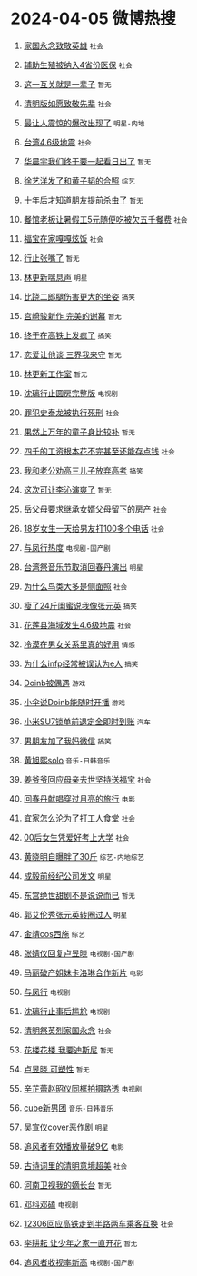 # 2024-04-05 微博热搜 
1. [家国永念致敬英雄](https://m.weibo.cn/search?containerid=100103type%3D1%26t%3D10%26q%3D%23%E5%AE%B6%E5%9B%BD%E6%B0%B8%E5%BF%B5%E8%87%B4%E6%95%AC%E8%8B%B1%E9%9B%84%23&stream_entry_id=51&isnewpage=1&extparam=seat%3D1%26pos%3D0%26stream_entry_id%3D51%26filter_type%3Drealtimehot%26c_type%3D51%26dgr%3D0%26q%3D%2523%25E5%25AE%25B6%25E5%259B%25BD%25E6%25B0%25B8%25E5%25BF%25B5%25E8%2587%25B4%25E6%2595%25AC%25E8%258B%25B1%25E9%259B%2584%2523%26cate%3D10103%26display_time%3D1712257751%26pre_seqid%3D171225775193405548149) `社会` 

2. [辅助生殖被纳入4省份医保](https://m.weibo.cn/search?containerid=100103type%3D1%26t%3D10%26q%3D%23%E8%BE%85%E5%8A%A9%E7%94%9F%E6%AE%96%E8%A2%AB%E7%BA%B3%E5%85%A54%E7%9C%81%E4%BB%BD%E5%8C%BB%E4%BF%9D%23&stream_entry_id=31&isnewpage=1&extparam=seat%3D1%26pos%3D0%26flag%3D2%26c_type%3D31%26dgr%3D0%26cate%3D5001%26realpos%3D1%26filter_type%3Drealtimehot%26band_rank%3D1%26q%3D%2523%25E8%25BE%2585%25E5%258A%25A9%25E7%2594%259F%25E6%25AE%2596%25E8%25A2%25AB%25E7%25BA%25B3%25E5%2585%25A54%25E7%259C%2581%25E4%25BB%25BD%25E5%258C%25BB%25E4%25BF%259D%2523%26lcate%3D5001%26stream_entry_id%3D31%26display_time%3D1712257751%26pre_seqid%3D171225775193405548149) `社会` 

3. [这一互关就是一辈子](https://m.weibo.cn/search?containerid=100103type%3D1%26t%3D10%26q%3D%E8%BF%99%E4%B8%80%E4%BA%92%E5%85%B3%E5%B0%B1%E6%98%AF%E4%B8%80%E8%BE%88%E5%AD%90&stream_entry_id=31&isnewpage=1&extparam=seat%3D1%26pos%3D1%26flag%3D2%26c_type%3D31%26dgr%3D0%26cate%3D5001%26realpos%3D2%26filter_type%3Drealtimehot%26band_rank%3D2%26q%3D%25E8%25BF%2599%25E4%25B8%2580%25E4%25BA%2592%25E5%2585%25B3%25E5%25B0%25B1%25E6%2598%25AF%25E4%25B8%2580%25E8%25BE%2588%25E5%25AD%2590%26lcate%3D5001%26stream_entry_id%3D31%26display_time%3D1712257751%26pre_seqid%3D171225775193405548149) `暂无` 

4. [清明版如愿致敬先辈](https://m.weibo.cn/search?containerid=100103type%3D1%26t%3D10%26q%3D%23%E6%B8%85%E6%98%8E%E7%89%88%E5%A6%82%E6%84%BF%E8%87%B4%E6%95%AC%E5%85%88%E8%BE%88%23&stream_entry_id=31&isnewpage=1&extparam=seat%3D1%26pos%3D2%26flag%3D0%26c_type%3D31%26dgr%3D0%26cate%3D5001%26realpos%3D3%26filter_type%3Drealtimehot%26band_rank%3D3%26q%3D%2523%25E6%25B8%2585%25E6%2598%258E%25E7%2589%2588%25E5%25A6%2582%25E6%2584%25BF%25E8%2587%25B4%25E6%2595%25AC%25E5%2585%2588%25E8%25BE%2588%2523%26lcate%3D5001%26stream_entry_id%3D31%26display_time%3D1712257751%26pre_seqid%3D171225775193405548149) `社会` 

5. [最让人震惊的爆改出现了](https://m.weibo.cn/search?containerid=100103type%3D1%26t%3D10%26q%3D%23%E6%9C%80%E8%AE%A9%E4%BA%BA%E9%9C%87%E6%83%8A%E7%9A%84%E7%88%86%E6%94%B9%E5%87%BA%E7%8E%B0%E4%BA%86%23&stream_entry_id=31&isnewpage=1&extparam=seat%3D1%26pos%3D3%26flag%3D2%26c_type%3D31%26dgr%3D0%26cate%3D5001%26realpos%3D4%26filter_type%3Drealtimehot%26band_rank%3D4%26q%3D%2523%25E6%259C%2580%25E8%25AE%25A9%25E4%25BA%25BA%25E9%259C%2587%25E6%2583%258A%25E7%259A%2584%25E7%2588%2586%25E6%2594%25B9%25E5%2587%25BA%25E7%258E%25B0%25E4%25BA%2586%2523%26lcate%3D5001%26stream_entry_id%3D31%26display_time%3D1712257751%26pre_seqid%3D171225775193405548149) `明星-内地` 

6. [台湾4.6级地震](https://m.weibo.cn/search?containerid=100103type%3D1%26t%3D10%26q%3D%E5%8F%B0%E6%B9%BE4.6%E7%BA%A7%E5%9C%B0%E9%9C%87&stream_entry_id=31&isnewpage=1&extparam=seat%3D1%26pos%3D4%26flag%3D0%26c_type%3D31%26dgr%3D0%26cate%3D5001%26realpos%3D5%26filter_type%3Drealtimehot%26band_rank%3D5%26q%3D%25E5%258F%25B0%25E6%25B9%25BE4.6%25E7%25BA%25A7%25E5%259C%25B0%25E9%259C%2587%26lcate%3D5001%26stream_entry_id%3D31%26display_time%3D1712257751%26pre_seqid%3D171225775193405548149) `社会` 

7. [华晨宇我们终于要一起看日出了](https://m.weibo.cn/search?containerid=100103type%3D1%26t%3D10%26q%3D%23%E5%8D%8E%E6%99%A8%E5%AE%87%E6%88%91%E4%BB%AC%E7%BB%88%E4%BA%8E%E8%A6%81%E4%B8%80%E8%B5%B7%E7%9C%8B%E6%97%A5%E5%87%BA%E4%BA%86%23&stream_entry_id=31&isnewpage=1&extparam=seat%3D1%26pos%3D5%26flag%3D1%26c_type%3D31%26dgr%3D0%26cate%3D5001%26realpos%3D6%26filter_type%3Drealtimehot%26band_rank%3D6%26q%3D%2523%25E5%258D%258E%25E6%2599%25A8%25E5%25AE%2587%25E6%2588%2591%25E4%25BB%25AC%25E7%25BB%2588%25E4%25BA%258E%25E8%25A6%2581%25E4%25B8%2580%25E8%25B5%25B7%25E7%259C%258B%25E6%2597%25A5%25E5%2587%25BA%25E4%25BA%2586%2523%26lcate%3D5001%26stream_entry_id%3D31%26display_time%3D1712257751%26pre_seqid%3D171225775193405548149) `暂无` 

8. [徐艺洋发了和黄子韬的合照](https://m.weibo.cn/search?containerid=100103type%3D1%26t%3D10%26q%3D%23%E5%BE%90%E8%89%BA%E6%B4%8B%E5%8F%91%E4%BA%86%E5%92%8C%E9%BB%84%E5%AD%90%E9%9F%AC%E7%9A%84%E5%90%88%E7%85%A7%23&stream_entry_id=31&isnewpage=1&extparam=seat%3D1%26pos%3D6%26flag%3D2%26c_type%3D31%26dgr%3D0%26cate%3D5001%26realpos%3D7%26filter_type%3Drealtimehot%26band_rank%3D7%26q%3D%2523%25E5%25BE%2590%25E8%2589%25BA%25E6%25B4%258B%25E5%258F%2591%25E4%25BA%2586%25E5%2592%258C%25E9%25BB%2584%25E5%25AD%2590%25E9%259F%25AC%25E7%259A%2584%25E5%2590%2588%25E7%2585%25A7%2523%26lcate%3D5001%26stream_entry_id%3D31%26display_time%3D1712257751%26pre_seqid%3D171225775193405548149) `综艺` 

9. [十年后才知道朋友提前杀虫了](https://m.weibo.cn/search?containerid=100103type%3D1%26t%3D10%26q%3D%E5%8D%81%E5%B9%B4%E5%90%8E%E6%89%8D%E7%9F%A5%E9%81%93%E6%9C%8B%E5%8F%8B%E6%8F%90%E5%89%8D%E6%9D%80%E8%99%AB%E4%BA%86&stream_entry_id=31&isnewpage=1&extparam=seat%3D1%26pos%3D7%26flag%3D2%26c_type%3D31%26dgr%3D0%26cate%3D5001%26realpos%3D8%26filter_type%3Drealtimehot%26band_rank%3D8%26q%3D%25E5%258D%2581%25E5%25B9%25B4%25E5%2590%258E%25E6%2589%258D%25E7%259F%25A5%25E9%2581%2593%25E6%259C%258B%25E5%258F%258B%25E6%258F%2590%25E5%2589%258D%25E6%259D%2580%25E8%2599%25AB%25E4%25BA%2586%26lcate%3D5001%26stream_entry_id%3D31%26display_time%3D1712257751%26pre_seqid%3D171225775193405548149) `暂无` 

10. [餐馆老板让暑假工5元随便吃被欠五千餐费](https://m.weibo.cn/search?containerid=100103type%3D1%26t%3D10%26q%3D%23%E9%A4%90%E9%A6%86%E8%80%81%E6%9D%BF%E8%AE%A9%E6%9A%91%E5%81%87%E5%B7%A55%E5%85%83%E9%9A%8F%E4%BE%BF%E5%90%83%E8%A2%AB%E6%AC%A0%E4%BA%94%E5%8D%83%E9%A4%90%E8%B4%B9%23&stream_entry_id=31&isnewpage=1&extparam=seat%3D1%26pos%3D8%26flag%3D2%26c_type%3D31%26dgr%3D0%26cate%3D5001%26realpos%3D9%26filter_type%3Drealtimehot%26band_rank%3D9%26q%3D%2523%25E9%25A4%2590%25E9%25A6%2586%25E8%2580%2581%25E6%259D%25BF%25E8%25AE%25A9%25E6%259A%2591%25E5%2581%2587%25E5%25B7%25A55%25E5%2585%2583%25E9%259A%258F%25E4%25BE%25BF%25E5%2590%2583%25E8%25A2%25AB%25E6%25AC%25A0%25E4%25BA%2594%25E5%258D%2583%25E9%25A4%2590%25E8%25B4%25B9%2523%26lcate%3D5001%26stream_entry_id%3D31%26display_time%3D1712257751%26pre_seqid%3D171225775193405548149) `社会` 

11. [福宝在家嘎嘎炫饭](https://m.weibo.cn/search?containerid=100103type%3D1%26t%3D10%26q%3D%23%E7%A6%8F%E5%AE%9D%E5%9C%A8%E5%AE%B6%E5%98%8E%E5%98%8E%E7%82%AB%E9%A5%AD%23&stream_entry_id=31&isnewpage=1&extparam=seat%3D1%26pos%3D9%26flag%3D32768%26c_type%3D31%26dgr%3D0%26cate%3D5001%26realpos%3D10%26filter_type%3Drealtimehot%26band_rank%3D10%26q%3D%2523%25E7%25A6%258F%25E5%25AE%259D%25E5%259C%25A8%25E5%25AE%25B6%25E5%2598%258E%25E5%2598%258E%25E7%2582%25AB%25E9%25A5%25AD%2523%26lcate%3D5001%26stream_entry_id%3D31%26display_time%3D1712257751%26pre_seqid%3D171225775193405548149) `社会` 

12. [行止张嘴了](https://m.weibo.cn/search?containerid=100103type%3D1%26t%3D10%26q%3D%E8%A1%8C%E6%AD%A2%E5%BC%A0%E5%98%B4%E4%BA%86&stream_entry_id=31&isnewpage=1&extparam=seat%3D1%26pos%3D10%26flag%3D0%26c_type%3D31%26dgr%3D0%26cate%3D5001%26realpos%3D11%26filter_type%3Drealtimehot%26band_rank%3D11%26q%3D%25E8%25A1%258C%25E6%25AD%25A2%25E5%25BC%25A0%25E5%2598%25B4%25E4%25BA%2586%26lcate%3D5001%26stream_entry_id%3D31%26display_time%3D1712257751%26pre_seqid%3D171225775193405548149) `暂无` 

13. [林更新喘息声](https://m.weibo.cn/search?containerid=100103type%3D1%26t%3D10%26q%3D%23%E6%9E%97%E6%9B%B4%E6%96%B0%E5%96%98%E6%81%AF%E5%A3%B0%23&stream_entry_id=31&isnewpage=1&extparam=seat%3D1%26pos%3D11%26flag%3D2%26c_type%3D31%26dgr%3D0%26cate%3D5001%26realpos%3D12%26filter_type%3Drealtimehot%26band_rank%3D12%26q%3D%2523%25E6%259E%2597%25E6%259B%25B4%25E6%2596%25B0%25E5%2596%2598%25E6%2581%25AF%25E5%25A3%25B0%2523%26lcate%3D5001%26stream_entry_id%3D31%26display_time%3D1712257751%26pre_seqid%3D171225775193405548149) `明星` 

14. [比跷二郎腿伤害更大的坐姿](https://m.weibo.cn/search?containerid=100103type%3D1%26t%3D10%26q%3D%23%E6%AF%94%E8%B7%B7%E4%BA%8C%E9%83%8E%E8%85%BF%E4%BC%A4%E5%AE%B3%E6%9B%B4%E5%A4%A7%E7%9A%84%E5%9D%90%E5%A7%BF%23&stream_entry_id=31&isnewpage=1&extparam=seat%3D1%26pos%3D12%26flag%3D2%26c_type%3D31%26dgr%3D0%26cate%3D5001%26realpos%3D13%26filter_type%3Drealtimehot%26band_rank%3D13%26q%3D%2523%25E6%25AF%2594%25E8%25B7%25B7%25E4%25BA%258C%25E9%2583%258E%25E8%2585%25BF%25E4%25BC%25A4%25E5%25AE%25B3%25E6%259B%25B4%25E5%25A4%25A7%25E7%259A%2584%25E5%259D%2590%25E5%25A7%25BF%2523%26lcate%3D5001%26stream_entry_id%3D31%26display_time%3D1712257751%26pre_seqid%3D171225775193405548149) `搞笑` 

15. [宫崎骏新作 完美的谢幕](https://m.weibo.cn/search?containerid=100103type%3D1%26t%3D10%26q%3D%E5%AE%AB%E5%B4%8E%E9%AA%8F%E6%96%B0%E4%BD%9C+%E5%AE%8C%E7%BE%8E%E7%9A%84%E8%B0%A2%E5%B9%95&stream_entry_id=31&isnewpage=1&extparam=seat%3D1%26pos%3D13%26flag%3D1%26c_type%3D31%26dgr%3D0%26cate%3D5001%26realpos%3D14%26filter_type%3Drealtimehot%26band_rank%3D14%26q%3D%25E5%25AE%25AB%25E5%25B4%258E%25E9%25AA%258F%25E6%2596%25B0%25E4%25BD%259C%2520%25E5%25AE%258C%25E7%25BE%258E%25E7%259A%2584%25E8%25B0%25A2%25E5%25B9%2595%26lcate%3D5001%26stream_entry_id%3D31%26display_time%3D1712257751%26pre_seqid%3D171225775193405548149) `暂无` 

16. [终于在高铁上发疯了](https://m.weibo.cn/search?containerid=100103type%3D1%26t%3D10%26q%3D%23%E7%BB%88%E4%BA%8E%E5%9C%A8%E9%AB%98%E9%93%81%E4%B8%8A%E5%8F%91%E7%96%AF%E4%BA%86%23&stream_entry_id=31&isnewpage=1&extparam=seat%3D1%26pos%3D14%26flag%3D2%26c_type%3D31%26dgr%3D0%26cate%3D5001%26realpos%3D15%26filter_type%3Drealtimehot%26band_rank%3D15%26q%3D%2523%25E7%25BB%2588%25E4%25BA%258E%25E5%259C%25A8%25E9%25AB%2598%25E9%2593%2581%25E4%25B8%258A%25E5%258F%2591%25E7%2596%25AF%25E4%25BA%2586%2523%26lcate%3D5001%26stream_entry_id%3D31%26display_time%3D1712257751%26pre_seqid%3D171225775193405548149) `搞笑` 

17. [恋爱让他谈 三界我来守](https://m.weibo.cn/search?containerid=100103type%3D1%26t%3D10%26q%3D%E6%81%8B%E7%88%B1%E8%AE%A9%E4%BB%96%E8%B0%88+%E4%B8%89%E7%95%8C%E6%88%91%E6%9D%A5%E5%AE%88&stream_entry_id=31&isnewpage=1&extparam=seat%3D1%26pos%3D15%26flag%3D2%26c_type%3D31%26dgr%3D0%26cate%3D5001%26realpos%3D16%26filter_type%3Drealtimehot%26band_rank%3D16%26q%3D%25E6%2581%258B%25E7%2588%25B1%25E8%25AE%25A9%25E4%25BB%2596%25E8%25B0%2588%2520%25E4%25B8%2589%25E7%2595%258C%25E6%2588%2591%25E6%259D%25A5%25E5%25AE%2588%26lcate%3D5001%26stream_entry_id%3D31%26display_time%3D1712257751%26pre_seqid%3D171225775193405548149) `暂无` 

18. [林更新工作室](https://m.weibo.cn/search?containerid=100103type%3D1%26t%3D10%26q%3D%E6%9E%97%E6%9B%B4%E6%96%B0%E5%B7%A5%E4%BD%9C%E5%AE%A4&stream_entry_id=31&isnewpage=1&extparam=seat%3D1%26pos%3D16%26flag%3D0%26c_type%3D31%26dgr%3D0%26cate%3D5001%26realpos%3D17%26filter_type%3Drealtimehot%26band_rank%3D17%26q%3D%25E6%259E%2597%25E6%259B%25B4%25E6%2596%25B0%25E5%25B7%25A5%25E4%25BD%259C%25E5%25AE%25A4%26lcate%3D5001%26stream_entry_id%3D31%26display_time%3D1712257751%26pre_seqid%3D171225775193405548149) `暂无` 

19. [沈璃行止圆房完整版](https://m.weibo.cn/search?containerid=100103type%3D1%26t%3D10%26q%3D%23%E6%B2%88%E7%92%83%E8%A1%8C%E6%AD%A2%E5%9C%86%E6%88%BF%E5%AE%8C%E6%95%B4%E7%89%88%23&stream_entry_id=31&isnewpage=1&extparam=seat%3D1%26pos%3D17%26flag%3D0%26c_type%3D31%26dgr%3D0%26cate%3D5001%26realpos%3D18%26filter_type%3Drealtimehot%26band_rank%3D18%26q%3D%2523%25E6%25B2%2588%25E7%2592%2583%25E8%25A1%258C%25E6%25AD%25A2%25E5%259C%2586%25E6%2588%25BF%25E5%25AE%258C%25E6%2595%25B4%25E7%2589%2588%2523%26lcate%3D5001%26stream_entry_id%3D31%26display_time%3D1712257751%26pre_seqid%3D171225775193405548149) `电视剧` 

20. [罪犯史泰龙被执行死刑](https://m.weibo.cn/search?containerid=100103type%3D1%26t%3D10%26q%3D%23%E7%BD%AA%E7%8A%AF%E5%8F%B2%E6%B3%B0%E9%BE%99%E8%A2%AB%E6%89%A7%E8%A1%8C%E6%AD%BB%E5%88%91%23&stream_entry_id=31&isnewpage=1&extparam=seat%3D1%26pos%3D18%26flag%3D0%26c_type%3D31%26dgr%3D0%26cate%3D5001%26realpos%3D19%26filter_type%3Drealtimehot%26band_rank%3D19%26q%3D%2523%25E7%25BD%25AA%25E7%258A%25AF%25E5%258F%25B2%25E6%25B3%25B0%25E9%25BE%2599%25E8%25A2%25AB%25E6%2589%25A7%25E8%25A1%258C%25E6%25AD%25BB%25E5%2588%2591%2523%26lcate%3D5001%26stream_entry_id%3D31%26display_time%3D1712257751%26pre_seqid%3D171225775193405548149) `社会` 

21. [果然上万年的童子身比较补](https://m.weibo.cn/search?containerid=100103type%3D1%26t%3D10%26q%3D%E6%9E%9C%E7%84%B6%E4%B8%8A%E4%B8%87%E5%B9%B4%E7%9A%84%E7%AB%A5%E5%AD%90%E8%BA%AB%E6%AF%94%E8%BE%83%E8%A1%A5&stream_entry_id=31&isnewpage=1&extparam=seat%3D1%26pos%3D19%26flag%3D2%26c_type%3D31%26dgr%3D0%26cate%3D5001%26realpos%3D20%26filter_type%3Drealtimehot%26band_rank%3D20%26q%3D%25E6%259E%259C%25E7%2584%25B6%25E4%25B8%258A%25E4%25B8%2587%25E5%25B9%25B4%25E7%259A%2584%25E7%25AB%25A5%25E5%25AD%2590%25E8%25BA%25AB%25E6%25AF%2594%25E8%25BE%2583%25E8%25A1%25A5%26lcate%3D5001%26stream_entry_id%3D31%26display_time%3D1712257751%26pre_seqid%3D171225775193405548149) `暂无` 

22. [四千的工资根本花不完甚至还能存点钱](https://m.weibo.cn/search?containerid=100103type%3D1%26t%3D10%26q%3D%23%E5%9B%9B%E5%8D%83%E7%9A%84%E5%B7%A5%E8%B5%84%E6%A0%B9%E6%9C%AC%E8%8A%B1%E4%B8%8D%E5%AE%8C%E7%94%9A%E8%87%B3%E8%BF%98%E8%83%BD%E5%AD%98%E7%82%B9%E9%92%B1%23&stream_entry_id=31&isnewpage=1&extparam=seat%3D1%26pos%3D20%26flag%3D0%26c_type%3D31%26dgr%3D0%26cate%3D5001%26realpos%3D21%26filter_type%3Drealtimehot%26band_rank%3D21%26q%3D%2523%25E5%259B%259B%25E5%258D%2583%25E7%259A%2584%25E5%25B7%25A5%25E8%25B5%2584%25E6%25A0%25B9%25E6%259C%25AC%25E8%258A%25B1%25E4%25B8%258D%25E5%25AE%258C%25E7%2594%259A%25E8%2587%25B3%25E8%25BF%2598%25E8%2583%25BD%25E5%25AD%2598%25E7%2582%25B9%25E9%2592%25B1%2523%26lcate%3D5001%26stream_entry_id%3D31%26display_time%3D1712257751%26pre_seqid%3D171225775193405548149) `社会` 

23. [我和老公劝高三儿子放弃高考](https://m.weibo.cn/search?containerid=100103type%3D1%26t%3D10%26q%3D%23%E6%88%91%E5%92%8C%E8%80%81%E5%85%AC%E5%8A%9D%E9%AB%98%E4%B8%89%E5%84%BF%E5%AD%90%E6%94%BE%E5%BC%83%E9%AB%98%E8%80%83%23&stream_entry_id=31&isnewpage=1&extparam=seat%3D1%26pos%3D21%26flag%3D0%26c_type%3D31%26dgr%3D0%26cate%3D5001%26realpos%3D22%26filter_type%3Drealtimehot%26band_rank%3D22%26q%3D%2523%25E6%2588%2591%25E5%2592%258C%25E8%2580%2581%25E5%2585%25AC%25E5%258A%259D%25E9%25AB%2598%25E4%25B8%2589%25E5%2584%25BF%25E5%25AD%2590%25E6%2594%25BE%25E5%25BC%2583%25E9%25AB%2598%25E8%2580%2583%2523%26lcate%3D5001%26stream_entry_id%3D31%26display_time%3D1712257751%26pre_seqid%3D171225775193405548149) `搞笑` 

24. [这次可让李沁演爽了](https://m.weibo.cn/search?containerid=100103type%3D1%26t%3D10%26q%3D%E8%BF%99%E6%AC%A1%E5%8F%AF%E8%AE%A9%E6%9D%8E%E6%B2%81%E6%BC%94%E7%88%BD%E4%BA%86&stream_entry_id=31&isnewpage=1&extparam=seat%3D1%26pos%3D22%26flag%3D2%26c_type%3D31%26dgr%3D0%26cate%3D5001%26realpos%3D23%26filter_type%3Drealtimehot%26band_rank%3D23%26q%3D%25E8%25BF%2599%25E6%25AC%25A1%25E5%258F%25AF%25E8%25AE%25A9%25E6%259D%258E%25E6%25B2%2581%25E6%25BC%2594%25E7%2588%25BD%25E4%25BA%2586%26lcate%3D5001%26stream_entry_id%3D31%26display_time%3D1712257751%26pre_seqid%3D171225775193405548149) `暂无` 

25. [岳父母要求继承女婿父母留下的房产](https://m.weibo.cn/search?containerid=100103type%3D1%26t%3D10%26q%3D%23%E5%B2%B3%E7%88%B6%E6%AF%8D%E8%A6%81%E6%B1%82%E7%BB%A7%E6%89%BF%E5%A5%B3%E5%A9%BF%E7%88%B6%E6%AF%8D%E7%95%99%E4%B8%8B%E7%9A%84%E6%88%BF%E4%BA%A7%23&stream_entry_id=31&isnewpage=1&extparam=seat%3D1%26pos%3D23%26flag%3D0%26c_type%3D31%26dgr%3D0%26cate%3D5001%26realpos%3D24%26filter_type%3Drealtimehot%26band_rank%3D24%26q%3D%2523%25E5%25B2%25B3%25E7%2588%25B6%25E6%25AF%258D%25E8%25A6%2581%25E6%25B1%2582%25E7%25BB%25A7%25E6%2589%25BF%25E5%25A5%25B3%25E5%25A9%25BF%25E7%2588%25B6%25E6%25AF%258D%25E7%2595%2599%25E4%25B8%258B%25E7%259A%2584%25E6%2588%25BF%25E4%25BA%25A7%2523%26lcate%3D5001%26stream_entry_id%3D31%26display_time%3D1712257751%26pre_seqid%3D171225775193405548149) `社会` 

26. [18岁女生一天给男友打100多个电话](https://m.weibo.cn/search?containerid=100103type%3D1%26t%3D10%26q%3D%2318%E5%B2%81%E5%A5%B3%E7%94%9F%E4%B8%80%E5%A4%A9%E7%BB%99%E7%94%B7%E5%8F%8B%E6%89%93100%E5%A4%9A%E4%B8%AA%E7%94%B5%E8%AF%9D%23&stream_entry_id=31&isnewpage=1&extparam=seat%3D1%26pos%3D24%26flag%3D0%26c_type%3D31%26dgr%3D0%26cate%3D5001%26realpos%3D25%26filter_type%3Drealtimehot%26band_rank%3D25%26q%3D%252318%25E5%25B2%2581%25E5%25A5%25B3%25E7%2594%259F%25E4%25B8%2580%25E5%25A4%25A9%25E7%25BB%2599%25E7%2594%25B7%25E5%258F%258B%25E6%2589%2593100%25E5%25A4%259A%25E4%25B8%25AA%25E7%2594%25B5%25E8%25AF%259D%2523%26lcate%3D5001%26stream_entry_id%3D31%26display_time%3D1712257751%26pre_seqid%3D171225775193405548149) `社会` 

27. [与凤行热度](https://m.weibo.cn/search?containerid=100103type%3D1%26t%3D10%26q%3D%23%E4%B8%8E%E5%87%A4%E8%A1%8C%E7%83%AD%E5%BA%A6%23&stream_entry_id=31&isnewpage=1&extparam=seat%3D1%26pos%3D25%26flag%3D0%26c_type%3D31%26dgr%3D0%26cate%3D5001%26realpos%3D26%26filter_type%3Drealtimehot%26band_rank%3D26%26q%3D%2523%25E4%25B8%258E%25E5%2587%25A4%25E8%25A1%258C%25E7%2583%25AD%25E5%25BA%25A6%2523%26lcate%3D5001%26stream_entry_id%3D31%26display_time%3D1712257751%26pre_seqid%3D171225775193405548149) `电视剧-国产剧` 

28. [台湾祭音乐节取消回春丹演出](https://m.weibo.cn/search?containerid=100103type%3D1%26t%3D10%26q%3D%23%E5%8F%B0%E6%B9%BE%E7%A5%AD%E9%9F%B3%E4%B9%90%E8%8A%82%E5%8F%96%E6%B6%88%E5%9B%9E%E6%98%A5%E4%B8%B9%E6%BC%94%E5%87%BA%23&stream_entry_id=31&isnewpage=1&extparam=seat%3D1%26pos%3D26%26flag%3D0%26c_type%3D31%26dgr%3D0%26cate%3D5001%26realpos%3D27%26filter_type%3Drealtimehot%26band_rank%3D27%26q%3D%2523%25E5%258F%25B0%25E6%25B9%25BE%25E7%25A5%25AD%25E9%259F%25B3%25E4%25B9%2590%25E8%258A%2582%25E5%258F%2596%25E6%25B6%2588%25E5%259B%259E%25E6%2598%25A5%25E4%25B8%25B9%25E6%25BC%2594%25E5%2587%25BA%2523%26lcate%3D5001%26stream_entry_id%3D31%26display_time%3D1712257751%26pre_seqid%3D171225775193405548149) `明星` 

29. [为什么鸟类大多是侧面照](https://m.weibo.cn/search?containerid=100103type%3D1%26t%3D10%26q%3D%23%E4%B8%BA%E4%BB%80%E4%B9%88%E9%B8%9F%E7%B1%BB%E5%A4%A7%E5%A4%9A%E6%98%AF%E4%BE%A7%E9%9D%A2%E7%85%A7%23&stream_entry_id=31&isnewpage=1&extparam=seat%3D1%26pos%3D27%26flag%3D0%26c_type%3D31%26dgr%3D0%26cate%3D5001%26realpos%3D28%26filter_type%3Drealtimehot%26band_rank%3D28%26q%3D%2523%25E4%25B8%25BA%25E4%25BB%2580%25E4%25B9%2588%25E9%25B8%259F%25E7%25B1%25BB%25E5%25A4%25A7%25E5%25A4%259A%25E6%2598%25AF%25E4%25BE%25A7%25E9%259D%25A2%25E7%2585%25A7%2523%26lcate%3D5001%26stream_entry_id%3D31%26display_time%3D1712257751%26pre_seqid%3D171225775193405548149) `社会` 

30. [瘦了24斤闺蜜说我像张元英](https://m.weibo.cn/search?containerid=100103type%3D1%26t%3D10%26q%3D%23%E7%98%A6%E4%BA%8624%E6%96%A4%E9%97%BA%E8%9C%9C%E8%AF%B4%E6%88%91%E5%83%8F%E5%BC%A0%E5%85%83%E8%8B%B1%23&stream_entry_id=31&isnewpage=1&extparam=seat%3D1%26pos%3D28%26flag%3D0%26c_type%3D31%26dgr%3D0%26cate%3D5001%26realpos%3D29%26filter_type%3Drealtimehot%26band_rank%3D29%26q%3D%2523%25E7%2598%25A6%25E4%25BA%258624%25E6%2596%25A4%25E9%2597%25BA%25E8%259C%259C%25E8%25AF%25B4%25E6%2588%2591%25E5%2583%258F%25E5%25BC%25A0%25E5%2585%2583%25E8%258B%25B1%2523%26lcate%3D5001%26stream_entry_id%3D31%26display_time%3D1712257751%26pre_seqid%3D171225775193405548149) `搞笑` 

31. [花莲县海域发生4.6级地震](https://m.weibo.cn/search?containerid=100103type%3D1%26t%3D10%26q%3D%23%E8%8A%B1%E8%8E%B2%E5%8E%BF%E6%B5%B7%E5%9F%9F%E5%8F%91%E7%94%9F4.6%E7%BA%A7%E5%9C%B0%E9%9C%87%23&stream_entry_id=31&isnewpage=1&extparam=seat%3D1%26pos%3D29%26flag%3D0%26c_type%3D31%26dgr%3D0%26cate%3D5001%26realpos%3D30%26filter_type%3Drealtimehot%26band_rank%3D30%26q%3D%2523%25E8%258A%25B1%25E8%258E%25B2%25E5%258E%25BF%25E6%25B5%25B7%25E5%259F%259F%25E5%258F%2591%25E7%2594%259F4.6%25E7%25BA%25A7%25E5%259C%25B0%25E9%259C%2587%2523%26lcate%3D5001%26stream_entry_id%3D31%26display_time%3D1712257751%26pre_seqid%3D171225775193405548149) `社会` 

32. [冷漠在男女关系里真的好用](https://m.weibo.cn/search?containerid=100103type%3D1%26t%3D10%26q%3D%23%E5%86%B7%E6%BC%A0%E5%9C%A8%E7%94%B7%E5%A5%B3%E5%85%B3%E7%B3%BB%E9%87%8C%E7%9C%9F%E7%9A%84%E5%A5%BD%E7%94%A8%23&stream_entry_id=31&isnewpage=1&extparam=seat%3D1%26pos%3D30%26flag%3D0%26c_type%3D31%26dgr%3D0%26cate%3D5001%26realpos%3D31%26filter_type%3Drealtimehot%26band_rank%3D31%26q%3D%2523%25E5%2586%25B7%25E6%25BC%25A0%25E5%259C%25A8%25E7%2594%25B7%25E5%25A5%25B3%25E5%2585%25B3%25E7%25B3%25BB%25E9%2587%258C%25E7%259C%259F%25E7%259A%2584%25E5%25A5%25BD%25E7%2594%25A8%2523%26lcate%3D5001%26stream_entry_id%3D31%26display_time%3D1712257751%26pre_seqid%3D171225775193405548149) `情感` 

33. [为什么infp经常被误认为e人](https://m.weibo.cn/search?containerid=100103type%3D1%26t%3D10%26q%3D%23%E4%B8%BA%E4%BB%80%E4%B9%88infp%E7%BB%8F%E5%B8%B8%E8%A2%AB%E8%AF%AF%E8%AE%A4%E4%B8%BAe%E4%BA%BA%23&stream_entry_id=31&isnewpage=1&extparam=seat%3D1%26pos%3D31%26flag%3D0%26c_type%3D31%26dgr%3D0%26cate%3D5001%26realpos%3D32%26filter_type%3Drealtimehot%26band_rank%3D32%26q%3D%2523%25E4%25B8%25BA%25E4%25BB%2580%25E4%25B9%2588infp%25E7%25BB%258F%25E5%25B8%25B8%25E8%25A2%25AB%25E8%25AF%25AF%25E8%25AE%25A4%25E4%25B8%25BAe%25E4%25BA%25BA%2523%26lcate%3D5001%26stream_entry_id%3D31%26display_time%3D1712257751%26pre_seqid%3D171225775193405548149) `搞笑` 

34. [Doinb被偶遇](https://m.weibo.cn/search?containerid=100103type%3D1%26t%3D10%26q%3D%23Doinb%E8%A2%AB%E5%81%B6%E9%81%87%23&stream_entry_id=31&isnewpage=1&extparam=seat%3D1%26pos%3D32%26flag%3D0%26c_type%3D31%26dgr%3D0%26cate%3D5001%26realpos%3D33%26filter_type%3Drealtimehot%26band_rank%3D33%26q%3D%2523Doinb%25E8%25A2%25AB%25E5%2581%25B6%25E9%2581%2587%2523%26lcate%3D5001%26stream_entry_id%3D31%26display_time%3D1712257751%26pre_seqid%3D171225775193405548149) `游戏` 

35. [小伞说Doinb能随时开播](https://m.weibo.cn/search?containerid=100103type%3D1%26t%3D10%26q%3D%23%E5%B0%8F%E4%BC%9E%E8%AF%B4Doinb%E8%83%BD%E9%9A%8F%E6%97%B6%E5%BC%80%E6%92%AD%23&stream_entry_id=31&isnewpage=1&extparam=seat%3D1%26pos%3D33%26flag%3D0%26c_type%3D31%26dgr%3D0%26cate%3D5001%26realpos%3D34%26filter_type%3Drealtimehot%26band_rank%3D34%26q%3D%2523%25E5%25B0%258F%25E4%25BC%259E%25E8%25AF%25B4Doinb%25E8%2583%25BD%25E9%259A%258F%25E6%2597%25B6%25E5%25BC%2580%25E6%2592%25AD%2523%26lcate%3D5001%26stream_entry_id%3D31%26display_time%3D1712257751%26pre_seqid%3D171225775193405548149) `游戏` 

36. [小米SU7锁单前退定金即时到账](https://m.weibo.cn/search?containerid=100103type%3D1%26t%3D10%26q%3D%23%E5%B0%8F%E7%B1%B3SU7%E9%94%81%E5%8D%95%E5%89%8D%E9%80%80%E5%AE%9A%E9%87%91%E5%8D%B3%E6%97%B6%E5%88%B0%E8%B4%A6%23&stream_entry_id=31&isnewpage=1&extparam=seat%3D1%26pos%3D34%26flag%3D0%26c_type%3D31%26dgr%3D0%26cate%3D5001%26realpos%3D35%26filter_type%3Drealtimehot%26band_rank%3D35%26q%3D%2523%25E5%25B0%258F%25E7%25B1%25B3SU7%25E9%2594%2581%25E5%258D%2595%25E5%2589%258D%25E9%2580%2580%25E5%25AE%259A%25E9%2587%2591%25E5%258D%25B3%25E6%2597%25B6%25E5%2588%25B0%25E8%25B4%25A6%2523%26lcate%3D5001%26stream_entry_id%3D31%26display_time%3D1712257751%26pre_seqid%3D171225775193405548149) `汽车` 

37. [男朋友加了我妈微信](https://m.weibo.cn/search?containerid=100103type%3D1%26t%3D10%26q%3D%23%E7%94%B7%E6%9C%8B%E5%8F%8B%E5%8A%A0%E4%BA%86%E6%88%91%E5%A6%88%E5%BE%AE%E4%BF%A1%23&stream_entry_id=31&isnewpage=1&extparam=seat%3D1%26pos%3D35%26flag%3D0%26c_type%3D31%26dgr%3D0%26cate%3D5001%26realpos%3D36%26filter_type%3Drealtimehot%26band_rank%3D36%26q%3D%2523%25E7%2594%25B7%25E6%259C%258B%25E5%258F%258B%25E5%258A%25A0%25E4%25BA%2586%25E6%2588%2591%25E5%25A6%2588%25E5%25BE%25AE%25E4%25BF%25A1%2523%26lcate%3D5001%26stream_entry_id%3D31%26display_time%3D1712257751%26pre_seqid%3D171225775193405548149) `搞笑` 

38. [黄旭熙solo](https://m.weibo.cn/search?containerid=100103type%3D1%26t%3D10%26q%3D%E9%BB%84%E6%97%AD%E7%86%99solo&stream_entry_id=31&isnewpage=1&extparam=seat%3D1%26pos%3D36%26flag%3D0%26c_type%3D31%26dgr%3D0%26cate%3D5001%26realpos%3D37%26filter_type%3Drealtimehot%26band_rank%3D37%26q%3D%25E9%25BB%2584%25E6%2597%25AD%25E7%2586%2599solo%26lcate%3D5001%26stream_entry_id%3D31%26display_time%3D1712257751%26pre_seqid%3D171225775193405548149) `音乐-日韩音乐` 

39. [姜爷爷回应母亲去世坚持送福宝](https://m.weibo.cn/search?containerid=100103type%3D1%26t%3D10%26q%3D%23%E5%A7%9C%E7%88%B7%E7%88%B7%E5%9B%9E%E5%BA%94%E6%AF%8D%E4%BA%B2%E5%8E%BB%E4%B8%96%E5%9D%9A%E6%8C%81%E9%80%81%E7%A6%8F%E5%AE%9D%23&stream_entry_id=31&isnewpage=1&extparam=seat%3D1%26pos%3D37%26flag%3D0%26c_type%3D31%26dgr%3D0%26cate%3D5001%26realpos%3D38%26filter_type%3Drealtimehot%26band_rank%3D38%26q%3D%2523%25E5%25A7%259C%25E7%2588%25B7%25E7%2588%25B7%25E5%259B%259E%25E5%25BA%2594%25E6%25AF%258D%25E4%25BA%25B2%25E5%258E%25BB%25E4%25B8%2596%25E5%259D%259A%25E6%258C%2581%25E9%2580%2581%25E7%25A6%258F%25E5%25AE%259D%2523%26lcate%3D5001%26stream_entry_id%3D31%26display_time%3D1712257751%26pre_seqid%3D171225775193405548149) `社会` 

40. [回春丹献唱穿过月亮的旅行](https://m.weibo.cn/search?containerid=100103type%3D1%26t%3D10%26q%3D%23%E5%9B%9E%E6%98%A5%E4%B8%B9%E7%8C%AE%E5%94%B1%E7%A9%BF%E8%BF%87%E6%9C%88%E4%BA%AE%E7%9A%84%E6%97%85%E8%A1%8C%23&stream_entry_id=31&isnewpage=1&extparam=seat%3D1%26pos%3D38%26flag%3D1%26c_type%3D31%26dgr%3D0%26cate%3D5001%26realpos%3D39%26filter_type%3Drealtimehot%26band_rank%3D39%26q%3D%2523%25E5%259B%259E%25E6%2598%25A5%25E4%25B8%25B9%25E7%258C%25AE%25E5%2594%25B1%25E7%25A9%25BF%25E8%25BF%2587%25E6%259C%2588%25E4%25BA%25AE%25E7%259A%2584%25E6%2597%2585%25E8%25A1%258C%2523%26lcate%3D5001%26stream_entry_id%3D31%26display_time%3D1712257751%26pre_seqid%3D171225775193405548149) `电影` 

41. [宜家怎么沦为了打工人食堂](https://m.weibo.cn/search?containerid=100103type%3D1%26t%3D10%26q%3D%23%E5%AE%9C%E5%AE%B6%E6%80%8E%E4%B9%88%E6%B2%A6%E4%B8%BA%E4%BA%86%E6%89%93%E5%B7%A5%E4%BA%BA%E9%A3%9F%E5%A0%82%23&stream_entry_id=31&isnewpage=1&extparam=seat%3D1%26pos%3D39%26flag%3D0%26c_type%3D31%26dgr%3D0%26cate%3D5001%26realpos%3D40%26filter_type%3Drealtimehot%26band_rank%3D40%26q%3D%2523%25E5%25AE%259C%25E5%25AE%25B6%25E6%2580%258E%25E4%25B9%2588%25E6%25B2%25A6%25E4%25B8%25BA%25E4%25BA%2586%25E6%2589%2593%25E5%25B7%25A5%25E4%25BA%25BA%25E9%25A3%259F%25E5%25A0%2582%2523%26lcate%3D5001%26stream_entry_id%3D31%26display_time%3D1712257751%26pre_seqid%3D171225775193405548149) `社会` 

42. [00后女生凭爱好考上大学](https://m.weibo.cn/search?containerid=100103type%3D1%26t%3D10%26q%3D%2300%E5%90%8E%E5%A5%B3%E7%94%9F%E5%87%AD%E7%88%B1%E5%A5%BD%E8%80%83%E4%B8%8A%E5%A4%A7%E5%AD%A6%23&stream_entry_id=31&isnewpage=1&extparam=seat%3D1%26pos%3D40%26flag%3D32768%26c_type%3D31%26dgr%3D0%26cate%3D5001%26realpos%3D41%26filter_type%3Drealtimehot%26band_rank%3D41%26q%3D%252300%25E5%2590%258E%25E5%25A5%25B3%25E7%2594%259F%25E5%2587%25AD%25E7%2588%25B1%25E5%25A5%25BD%25E8%2580%2583%25E4%25B8%258A%25E5%25A4%25A7%25E5%25AD%25A6%2523%26lcate%3D5001%26stream_entry_id%3D31%26display_time%3D1712257751%26pre_seqid%3D171225775193405548149) `社会` 

43. [黄晓明自曝胖了30斤](https://m.weibo.cn/search?containerid=100103type%3D1%26t%3D10%26q%3D%23%E9%BB%84%E6%99%93%E6%98%8E%E8%87%AA%E6%9B%9D%E8%83%96%E4%BA%8630%E6%96%A4%23&stream_entry_id=31&isnewpage=1&extparam=seat%3D1%26pos%3D41%26flag%3D0%26c_type%3D31%26dgr%3D0%26cate%3D5001%26realpos%3D42%26filter_type%3Drealtimehot%26band_rank%3D42%26q%3D%2523%25E9%25BB%2584%25E6%2599%2593%25E6%2598%258E%25E8%2587%25AA%25E6%259B%259D%25E8%2583%2596%25E4%25BA%258630%25E6%2596%25A4%2523%26lcate%3D5001%26stream_entry_id%3D31%26display_time%3D1712257751%26pre_seqid%3D171225775193405548149) `综艺-内地综艺` 

44. [成毅前经纪公司发文](https://m.weibo.cn/search?containerid=100103type%3D1%26t%3D10%26q%3D%23%E6%88%90%E6%AF%85%E5%89%8D%E7%BB%8F%E7%BA%AA%E5%85%AC%E5%8F%B8%E5%8F%91%E6%96%87%23&stream_entry_id=31&isnewpage=1&extparam=seat%3D1%26pos%3D42%26flag%3D0%26c_type%3D31%26dgr%3D0%26cate%3D5001%26realpos%3D43%26filter_type%3Drealtimehot%26band_rank%3D43%26q%3D%2523%25E6%2588%2590%25E6%25AF%2585%25E5%2589%258D%25E7%25BB%258F%25E7%25BA%25AA%25E5%2585%25AC%25E5%258F%25B8%25E5%258F%2591%25E6%2596%2587%2523%26lcate%3D5001%26stream_entry_id%3D31%26display_time%3D1712257751%26pre_seqid%3D171225775193405548149) `明星` 

45. [东宫绝世甜剧不是说说而已](https://m.weibo.cn/search?containerid=100103type%3D1%26t%3D10%26q%3D%E4%B8%9C%E5%AE%AB%E7%BB%9D%E4%B8%96%E7%94%9C%E5%89%A7%E4%B8%8D%E6%98%AF%E8%AF%B4%E8%AF%B4%E8%80%8C%E5%B7%B2&stream_entry_id=31&isnewpage=1&extparam=seat%3D1%26pos%3D43%26flag%3D0%26c_type%3D31%26dgr%3D0%26cate%3D5001%26realpos%3D44%26filter_type%3Drealtimehot%26band_rank%3D44%26q%3D%25E4%25B8%259C%25E5%25AE%25AB%25E7%25BB%259D%25E4%25B8%2596%25E7%2594%259C%25E5%2589%25A7%25E4%25B8%258D%25E6%2598%25AF%25E8%25AF%25B4%25E8%25AF%25B4%25E8%2580%258C%25E5%25B7%25B2%26lcate%3D5001%26stream_entry_id%3D31%26display_time%3D1712257751%26pre_seqid%3D171225775193405548149) `暂无` 

46. [郭艾伦秀张元英转圈过人](https://m.weibo.cn/search?containerid=100103type%3D1%26t%3D10%26q%3D%23%E9%83%AD%E8%89%BE%E4%BC%A6%E7%A7%80%E5%BC%A0%E5%85%83%E8%8B%B1%E8%BD%AC%E5%9C%88%E8%BF%87%E4%BA%BA%23&stream_entry_id=31&isnewpage=1&extparam=seat%3D1%26pos%3D44%26flag%3D0%26c_type%3D31%26dgr%3D0%26cate%3D5001%26realpos%3D45%26filter_type%3Drealtimehot%26band_rank%3D45%26q%3D%2523%25E9%2583%25AD%25E8%2589%25BE%25E4%25BC%25A6%25E7%25A7%2580%25E5%25BC%25A0%25E5%2585%2583%25E8%258B%25B1%25E8%25BD%25AC%25E5%259C%2588%25E8%25BF%2587%25E4%25BA%25BA%2523%26lcate%3D5001%26stream_entry_id%3D31%26display_time%3D1712257751%26pre_seqid%3D171225775193405548149) `明星` 

47. [金靖cos西施](https://m.weibo.cn/search?containerid=100103type%3D1%26t%3D10%26q%3D%23%E9%87%91%E9%9D%96cos%E8%A5%BF%E6%96%BD%23&stream_entry_id=31&isnewpage=1&extparam=seat%3D1%26pos%3D45%26flag%3D0%26c_type%3D31%26dgr%3D0%26cate%3D5001%26realpos%3D46%26filter_type%3Drealtimehot%26band_rank%3D46%26q%3D%2523%25E9%2587%2591%25E9%259D%2596cos%25E8%25A5%25BF%25E6%2596%25BD%2523%26lcate%3D5001%26stream_entry_id%3D31%26display_time%3D1712257751%26pre_seqid%3D171225775193405548149) `综艺` 

48. [张婧仪回复卢昱晓](https://m.weibo.cn/search?containerid=100103type%3D1%26t%3D10%26q%3D%23%E5%BC%A0%E5%A9%A7%E4%BB%AA%E5%9B%9E%E5%A4%8D%E5%8D%A2%E6%98%B1%E6%99%93%23&stream_entry_id=31&isnewpage=1&extparam=seat%3D1%26pos%3D46%26flag%3D0%26c_type%3D31%26dgr%3D0%26cate%3D5001%26realpos%3D47%26filter_type%3Drealtimehot%26band_rank%3D47%26q%3D%2523%25E5%25BC%25A0%25E5%25A9%25A7%25E4%25BB%25AA%25E5%259B%259E%25E5%25A4%258D%25E5%258D%25A2%25E6%2598%25B1%25E6%2599%2593%2523%26lcate%3D5001%26stream_entry_id%3D31%26display_time%3D1712257751%26pre_seqid%3D171225775193405548149) `电视剧-国产剧` 

49. [马丽破产姐妹卡洛琳合作新片](https://m.weibo.cn/search?containerid=100103type%3D1%26t%3D10%26q%3D%23%E9%A9%AC%E4%B8%BD%E7%A0%B4%E4%BA%A7%E5%A7%90%E5%A6%B9%E5%8D%A1%E6%B4%9B%E7%90%B3%E5%90%88%E4%BD%9C%E6%96%B0%E7%89%87%23&stream_entry_id=31&isnewpage=1&extparam=seat%3D1%26pos%3D47%26flag%3D0%26c_type%3D31%26dgr%3D0%26cate%3D5001%26realpos%3D48%26filter_type%3Drealtimehot%26band_rank%3D48%26q%3D%2523%25E9%25A9%25AC%25E4%25B8%25BD%25E7%25A0%25B4%25E4%25BA%25A7%25E5%25A7%2590%25E5%25A6%25B9%25E5%258D%25A1%25E6%25B4%259B%25E7%2590%25B3%25E5%2590%2588%25E4%25BD%259C%25E6%2596%25B0%25E7%2589%2587%2523%26lcate%3D5001%26stream_entry_id%3D31%26display_time%3D1712257751%26pre_seqid%3D171225775193405548149) `电影` 

50. [与凤行](https://m.weibo.cn/search?containerid=100103type%3D1%26t%3D10%26q%3D%E4%B8%8E%E5%87%A4%E8%A1%8C&stream_entry_id=31&isnewpage=1&extparam=seat%3D1%26pos%3D48%26flag%3D0%26c_type%3D31%26dgr%3D0%26cate%3D5001%26realpos%3D49%26filter_type%3Drealtimehot%26band_rank%3D49%26q%3D%25E4%25B8%258E%25E5%2587%25A4%25E8%25A1%258C%26lcate%3D5001%26stream_entry_id%3D31%26display_time%3D1712257751%26pre_seqid%3D171225775193405548149) `电视剧` 

51. [沈璃行止事后尴尬](https://m.weibo.cn/search?containerid=100103type%3D1%26t%3D10%26q%3D%23%E6%B2%88%E7%92%83%E8%A1%8C%E6%AD%A2%E4%BA%8B%E5%90%8E%E5%B0%B4%E5%B0%AC%23&stream_entry_id=31&isnewpage=1&extparam=seat%3D1%26pos%3D49%26flag%3D0%26c_type%3D31%26dgr%3D0%26cate%3D5001%26realpos%3D50%26filter_type%3Drealtimehot%26band_rank%3D50%26q%3D%2523%25E6%25B2%2588%25E7%2592%2583%25E8%25A1%258C%25E6%25AD%25A2%25E4%25BA%258B%25E5%2590%258E%25E5%25B0%25B4%25E5%25B0%25AC%2523%26lcate%3D5001%26stream_entry_id%3D31%26display_time%3D1712257751%26pre_seqid%3D171225775193405548149) `电视剧` 

52. [清明祭英烈家国永念](https://m.weibo.cn/search?containerid=100103type%3D1%26t%3D10%26q%3D%23%E6%B8%85%E6%98%8E%E7%A5%AD%E8%8B%B1%E7%83%88%E5%AE%B6%E5%9B%BD%E6%B0%B8%E5%BF%B5%23&stream_entry_id=51&isnewpage=1&extparam=seat%3D1%26pos%3D0%26q%3D%2523%25E6%25B8%2585%25E6%2598%258E%25E7%25A5%25AD%25E8%258B%25B1%25E7%2583%2588%25E5%25AE%25B6%25E5%259B%25BD%25E6%25B0%25B8%25E5%25BF%25B5%2523%26stream_entry_id%3D51%26dgr%3D0%26c_type%3D51%26filter_type%3Drealtimehot%26cate%3D10103%26display_time%3D1712254350%26pre_seqid%3D1712254350602016154156) `社会` 

53. [花楼花楼 我要迪斯尼](https://m.weibo.cn/search?containerid=100103type%3D1%26t%3D10%26q%3D%E8%8A%B1%E6%A5%BC%E8%8A%B1%E6%A5%BC+%E6%88%91%E8%A6%81%E8%BF%AA%E6%96%AF%E5%B0%BC&stream_entry_id=31&isnewpage=1&extparam=seat%3D1%26pos%3D40%26flag%3D0%26q%3D%25E8%258A%25B1%25E6%25A5%25BC%25E8%258A%25B1%25E6%25A5%25BC%2520%25E6%2588%2591%25E8%25A6%2581%25E8%25BF%25AA%25E6%2596%25AF%25E5%25B0%25BC%26dgr%3D0%26c_type%3D31%26cate%3D5001%26band_rank%3D41%26stream_entry_id%3D31%26lcate%3D5001%26filter_type%3Drealtimehot%26realpos%3D41%26display_time%3D1712254350%26pre_seqid%3D1712254350602016154156) `暂无` 

54. [卢昱晓 可塑性](https://m.weibo.cn/search?containerid=100103type%3D1%26t%3D10%26q%3D%E5%8D%A2%E6%98%B1%E6%99%93+%E5%8F%AF%E5%A1%91%E6%80%A7&stream_entry_id=31&isnewpage=1&extparam=seat%3D1%26pos%3D42%26flag%3D0%26q%3D%25E5%258D%25A2%25E6%2598%25B1%25E6%2599%2593%2520%25E5%258F%25AF%25E5%25A1%2591%25E6%2580%25A7%26dgr%3D0%26c_type%3D31%26cate%3D5001%26band_rank%3D43%26stream_entry_id%3D31%26lcate%3D5001%26filter_type%3Drealtimehot%26realpos%3D43%26display_time%3D1712254350%26pre_seqid%3D1712254350602016154156) `暂无` 

55. [辛芷蕾赵昭仪同框拍摄路透](https://m.weibo.cn/search?containerid=100103type%3D1%26t%3D10%26q%3D%23%E8%BE%9B%E8%8A%B7%E8%95%BE%E8%B5%B5%E6%98%AD%E4%BB%AA%E5%90%8C%E6%A1%86%E6%8B%8D%E6%91%84%E8%B7%AF%E9%80%8F%23&stream_entry_id=31&isnewpage=1&extparam=seat%3D1%26pos%3D44%26flag%3D0%26q%3D%2523%25E8%25BE%259B%25E8%258A%25B7%25E8%2595%25BE%25E8%25B5%25B5%25E6%2598%25AD%25E4%25BB%25AA%25E5%2590%258C%25E6%25A1%2586%25E6%258B%258D%25E6%2591%2584%25E8%25B7%25AF%25E9%2580%258F%2523%26dgr%3D0%26c_type%3D31%26cate%3D5001%26band_rank%3D45%26stream_entry_id%3D31%26lcate%3D5001%26filter_type%3Drealtimehot%26realpos%3D45%26display_time%3D1712254350%26pre_seqid%3D1712254350602016154156) `电视剧` 

56. [cube新男团](https://m.weibo.cn/search?containerid=100103type%3D1%26t%3D10%26q%3Dcube%E6%96%B0%E7%94%B7%E5%9B%A2&stream_entry_id=31&isnewpage=1&extparam=seat%3D1%26pos%3D30%26flag%3D1%26filter_type%3Drealtimehot%26q%3Dcube%25E6%2596%25B0%25E7%2594%25B7%25E5%259B%25A2%26dgr%3D0%26stream_entry_id%3D31%26c_type%3D31%26realpos%3D31%26cate%3D5001%26lcate%3D5001%26band_rank%3D31%26display_time%3D1712250523%26pre_seqid%3D1712250523782020872234) `音乐-日韩音乐` 

57. [吴宣仪cover恶作剧](https://m.weibo.cn/search?containerid=100103type%3D1%26t%3D10%26q%3D%23%E5%90%B4%E5%AE%A3%E4%BB%AAcover%E6%81%B6%E4%BD%9C%E5%89%A7%23&stream_entry_id=31&isnewpage=1&extparam=seat%3D1%26pos%3D38%26flag%3D1%26filter_type%3Drealtimehot%26q%3D%2523%25E5%2590%25B4%25E5%25AE%25A3%25E4%25BB%25AAcover%25E6%2581%25B6%25E4%25BD%259C%25E5%2589%25A7%2523%26dgr%3D0%26stream_entry_id%3D31%26c_type%3D31%26realpos%3D39%26cate%3D5001%26lcate%3D5001%26band_rank%3D39%26display_time%3D1712250523%26pre_seqid%3D1712250523782020872234) `明星` 

58. [追风者有效播放量破9亿](https://m.weibo.cn/search?containerid=100103type%3D1%26t%3D10%26q%3D%23%E8%BF%BD%E9%A3%8E%E8%80%85%E6%9C%89%E6%95%88%E6%92%AD%E6%94%BE%E9%87%8F%E7%A0%B49%E4%BA%BF%23&stream_entry_id=31&isnewpage=1&extparam=seat%3D1%26pos%3D48%26flag%3D0%26filter_type%3Drealtimehot%26q%3D%2523%25E8%25BF%25BD%25E9%25A3%258E%25E8%2580%2585%25E6%259C%2589%25E6%2595%2588%25E6%2592%25AD%25E6%2594%25BE%25E9%2587%258F%25E7%25A0%25B49%25E4%25BA%25BF%2523%26dgr%3D0%26stream_entry_id%3D31%26c_type%3D31%26realpos%3D49%26cate%3D5001%26lcate%3D5001%26band_rank%3D49%26display_time%3D1712250523%26pre_seqid%3D1712250523782020872234) `电影` 

59. [古诗词里的清明意境超美](https://m.weibo.cn/search?containerid=100103type%3D1%26t%3D10%26q%3D%23%E5%8F%A4%E8%AF%97%E8%AF%8D%E9%87%8C%E7%9A%84%E6%B8%85%E6%98%8E%E6%84%8F%E5%A2%83%E8%B6%85%E7%BE%8E%23&stream_entry_id=31&isnewpage=1&extparam=seat%3D1%26pos%3D2%26flag%3D0%26q%3D%2523%25E5%258F%25A4%25E8%25AF%2597%25E8%25AF%258D%25E9%2587%258C%25E7%259A%2584%25E6%25B8%2585%25E6%2598%258E%25E6%2584%258F%25E5%25A2%2583%25E8%25B6%2585%25E7%25BE%258E%2523%26realpos%3D3%26band_rank%3D3%26c_type%3D31%26dgr%3D0%26cate%3D5001%26stream_entry_id%3D31%26lcate%3D5001%26filter_type%3Drealtimehot%26display_time%3D1712247093%26pre_seqid%3D1712247093810030123121) `社会` 

60. [河南卫视我的嫡长台](https://m.weibo.cn/search?containerid=100103type%3D1%26t%3D10%26q%3D%E6%B2%B3%E5%8D%97%E5%8D%AB%E8%A7%86%E6%88%91%E7%9A%84%E5%AB%A1%E9%95%BF%E5%8F%B0&stream_entry_id=31&isnewpage=1&extparam=seat%3D1%26pos%3D39%26flag%3D1%26q%3D%25E6%25B2%25B3%25E5%258D%2597%25E5%258D%25AB%25E8%25A7%2586%25E6%2588%2591%25E7%259A%2584%25E5%25AB%25A1%25E9%2595%25BF%25E5%258F%25B0%26realpos%3D40%26band_rank%3D40%26c_type%3D31%26dgr%3D0%26cate%3D5001%26stream_entry_id%3D31%26lcate%3D5001%26filter_type%3Drealtimehot%26display_time%3D1712247093%26pre_seqid%3D1712247093810030123121) `暂无` 

61. [邓科邓磕](https://m.weibo.cn/search?containerid=100103type%3D1%26t%3D10%26q%3D%23%E9%82%93%E7%A7%91%E9%82%93%E7%A3%95%23&stream_entry_id=31&isnewpage=1&extparam=seat%3D1%26pos%3D42%26flag%3D1%26q%3D%2523%25E9%2582%2593%25E7%25A7%2591%25E9%2582%2593%25E7%25A3%2595%2523%26realpos%3D43%26band_rank%3D43%26c_type%3D31%26dgr%3D0%26cate%3D5001%26stream_entry_id%3D31%26lcate%3D5001%26filter_type%3Drealtimehot%26display_time%3D1712247093%26pre_seqid%3D1712247093810030123121) `电视剧` 

62. [12306回应高铁走到半路两车乘客互换](https://m.weibo.cn/search?containerid=100103type%3D1%26t%3D10%26q%3D%2312306%E5%9B%9E%E5%BA%94%E9%AB%98%E9%93%81%E8%B5%B0%E5%88%B0%E5%8D%8A%E8%B7%AF%E4%B8%A4%E8%BD%A6%E4%B9%98%E5%AE%A2%E4%BA%92%E6%8D%A2%23&stream_entry_id=31&isnewpage=1&extparam=seat%3D1%26pos%3D44%26flag%3D0%26q%3D%252312306%25E5%259B%259E%25E5%25BA%2594%25E9%25AB%2598%25E9%2593%2581%25E8%25B5%25B0%25E5%2588%25B0%25E5%258D%258A%25E8%25B7%25AF%25E4%25B8%25A4%25E8%25BD%25A6%25E4%25B9%2598%25E5%25AE%25A2%25E4%25BA%2592%25E6%258D%25A2%2523%26realpos%3D45%26band_rank%3D45%26c_type%3D31%26dgr%3D0%26cate%3D5001%26stream_entry_id%3D31%26lcate%3D5001%26filter_type%3Drealtimehot%26display_time%3D1712247093%26pre_seqid%3D1712247093810030123121) `社会` 

63. [李耕耘 让少年之家一直开花](https://m.weibo.cn/search?containerid=100103type%3D1%26t%3D10%26q%3D%E6%9D%8E%E8%80%95%E8%80%98+%E8%AE%A9%E5%B0%91%E5%B9%B4%E4%B9%8B%E5%AE%B6%E4%B8%80%E7%9B%B4%E5%BC%80%E8%8A%B1&stream_entry_id=31&isnewpage=1&extparam=seat%3D1%26pos%3D47%26flag%3D0%26q%3D%25E6%259D%258E%25E8%2580%2595%25E8%2580%2598%2520%25E8%25AE%25A9%25E5%25B0%2591%25E5%25B9%25B4%25E4%25B9%258B%25E5%25AE%25B6%25E4%25B8%2580%25E7%259B%25B4%25E5%25BC%2580%25E8%258A%25B1%26realpos%3D48%26band_rank%3D48%26c_type%3D31%26dgr%3D0%26cate%3D5001%26stream_entry_id%3D31%26lcate%3D5001%26filter_type%3Drealtimehot%26display_time%3D1712247093%26pre_seqid%3D1712247093810030123121) `暂无` 

64. [追风者收视率新高](https://m.weibo.cn/search?containerid=100103type%3D1%26t%3D10%26q%3D%23%E8%BF%BD%E9%A3%8E%E8%80%85%E6%94%B6%E8%A7%86%E7%8E%87%E6%96%B0%E9%AB%98%23&stream_entry_id=31&isnewpage=1&extparam=seat%3D1%26pos%3D48%26flag%3D0%26q%3D%2523%25E8%25BF%25BD%25E9%25A3%258E%25E8%2580%2585%25E6%2594%25B6%25E8%25A7%2586%25E7%258E%2587%25E6%2596%25B0%25E9%25AB%2598%2523%26realpos%3D49%26band_rank%3D49%26c_type%3D31%26dgr%3D0%26cate%3D5001%26stream_entry_id%3D31%26lcate%3D5001%26filter_type%3Drealtimehot%26display_time%3D1712247093%26pre_seqid%3D1712247093810030123121) `电视剧-国产剧` 
